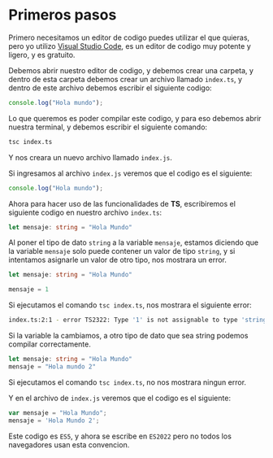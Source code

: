 # Primeros pasos

Primero necesitamos un editor de codigo puedes utilizar el que quieras, pero yo utilizo [Visual Studio Code](https://code.visualstudio.com/), es un editor de codigo muy potente y ligero, y es gratuito.

Debemos abrir nuestro editor de codigo, y debemos crear una carpeta, y dentro de esta carpeta debemos crear un archivo llamado `index.ts`, y dentro de este archivo debemos escribir el siguiente codigo:

```ts
console.log("Hola mundo");
```
Lo que queremos es poder compilar este codigo, y para eso debemos abrir nuestra terminal, y debemos escribir el siguiente comando:

```bash
tsc index.ts
```
Y nos creara un nuevo archivo llamado `index.js`.

Si ingresamos al archivo `index.js` veremos que el codigo es el siguiente:

```js
console.log("Hola mundo");
```

Ahora para hacer uso de las funcionalidades de **TS**, escribiremos el siguiente codigo en nuestro archivo `index.ts`:

```ts
let mensaje: string = "Hola Mundo"
```

Al poner el tipo de dato `string` a la variable `mensaje`, estamos diciendo que la variable `mensaje` solo puede contener un valor de tipo `string`, y si intentamos asignarle un valor de otro tipo, nos mostrara un error.

```ts
let mensaje: string = "Hola Mundo"

mensaje = 1
```

Si ejecutamos el comando `tsc index.ts`, nos mostrara el siguiente error:

```bash
index.ts:2:1 - error TS2322: Type '1' is not assignable to type 'string'.
```

Si la variable la cambiamos, a otro tipo de dato que sea string podemos compilar correctamente.

```ts
let mensaje: string = "Hola Mundo"
mensaje = "Hola mundo 2"
```

Si ejecutamos el comando `tsc index.ts`, no nos mostrara ningun error.

Y en el archivo de `index.js` veremos que el codigo es el siguiente:

```js
var mensaje = "Hola Mundo";
mensaje = 'Hola Mundo 2';
```
Este codigo es `ES5`, y ahora se escribe en `ES2022` pero no todos los navegadores usan esta convencion.
